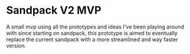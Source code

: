 # Sandpack V2 MVP

A small mvp using all the prototypes and ideas I've been playing around with since starting on sandpack, this prototype is aimed to eventually replace the current sandpack with a more streamlined and way faster version.
